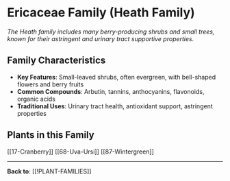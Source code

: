 # Ericaceae Family (Heath Family)

*The Heath family includes many berry-producing shrubs and small trees, known for their astringent and urinary tract supportive properties.*

## Family Characteristics
- **Key Features**: Small-leaved shrubs, often evergreen, with bell-shaped flowers and berry fruits
- **Common Compounds**: Arbutin, tannins, anthocyanins, flavonoids, organic acids
- **Traditional Uses**: Urinary tract health, antioxidant support, astringent properties

## Plants in this Family

[[17-Cranberry]]
[[68-Uva-Ursi]]
[[87-Wintergreen]]

---

**Back to**: [[!PLANT-FAMILIES]]
